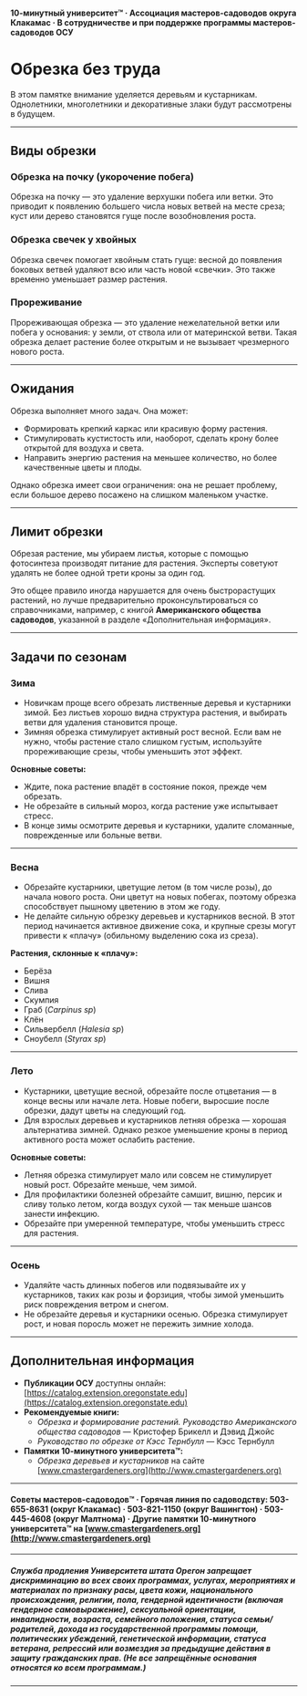 #### 10-минутный университет™ · Ассоциация мастеров-садоводов округа Клакамас · В сотрудничестве и при поддержке программы мастеров-садоводов ОСУ

# Обрезка без труда

В этом памятке внимание уделяется деревьям и кустарникам. Однолетники, многолетники и декоративные злаки будут рассмотрены в будущем.

---

## Виды обрезки

### Обрезка на почку (укорочение побега)

Обрезка на почку — это удаление верхушки побега или ветки. Это приводит к появлению большего числа новых ветвей на месте среза; куст или дерево становятся гуще после возобновления роста.

### Обрезка свечек у хвойных

Обрезка свечек помогает хвойным стать гуще: весной до появления боковых ветвей удаляют всю или часть новой «свечки». Это также временно уменьшает размер растения.

### Прореживание

Прореживающая обрезка — это удаление нежелательной ветки или побега у основания: у земли, от ствола или от материнской ветви. Такая обрезка делает растение более открытым и не вызывает чрезмерного нового роста.

---

## Ожидания

Обрезка выполняет много задач. Она может:

- Формировать крепкий каркас или красивую форму растения.
- Стимулировать кустистость или, наоборот, сделать крону более открытой для воздуха и света.
- Направить энергию растения на меньшее количество, но более качественные цветы и плоды.

Однако обрезка имеет свои ограничения: она не решает проблему, если большое дерево посажено на слишком маленьком участке.

---

## Лимит обрезки

Обрезая растение, мы убираем листья, которые с помощью фотосинтеза производят питание для растения. Эксперты советуют удалять не более одной трети кроны за один год.

Это общее правило иногда нарушается для очень быстрорастущих растений, но лучше предварительно проконсультироваться со справочниками, например, с книгой **Американского общества садоводов**, указанной в разделе «Дополнительная информация».

---

## Задачи по сезонам

### Зима

- Новичкам проще всего обрезать лиственные деревья и кустарники зимой. Без листьев хорошо видна структура растения, и выбирать ветви для удаления становится проще.
- Зимняя обрезка стимулирует активный рост весной. Если вам не нужно, чтобы растение стало слишком густым, используйте прореживающие срезы, чтобы уменьшить этот эффект.

**Основные советы:**

- Ждите, пока растение впадёт в состояние покоя, прежде чем обрезать.
- Не обрезайте в сильный мороз, когда растение уже испытывает стресс.
- В конце зимы осмотрите деревья и кустарники, удалите сломанные, поврежденные или больные ветви.

---

### Весна

- Обрезайте кустарники, цветущие летом (в том числе розы), до начала нового роста. Они цветут на новых побегах, поэтому обрезка способствует пышному цветению в этом же году.
- Не делайте сильную обрезку деревьев и кустарников весной. В этот период начинается активное движение сока, и крупные срезы могут привести к «плачу» (обильному выделению сока из среза).

**Растения, склонные к «плачу»:**

- Берёза
- Вишня
- Слива
- Скумпия
- Граб (*Carpinus sp*)
- Клён
- Сильвербелл (*Halesia sp*)
- Сноубелл (*Styrax sp*)

---

### Лето

- Кустарники, цветущие весной, обрезайте после отцветания — в конце весны или начале лета. Новые побеги, выросшие после обрезки, дадут цветы на следующий год.
- Для взрослых деревьев и кустарников летняя обрезка — хорошая альтернатива зимней. Однако резкое уменьшение кроны в период активного роста может ослабить растение.

**Основные советы:**

- Летняя обрезка стимулирует мало или совсем не стимулирует новый рост. Обрезайте меньше, чем зимой.
- Для профилактики болезней обрезайте самшит, вишню, персик и сливу только летом, когда воздух сухой — так меньше шансов занести инфекцию.
- Обрезайте при умеренной температуре, чтобы уменьшить стресс для растения.

---

### Осень

- Удаляйте часть длинных побегов или подвязывайте их у кустарников, таких как розы и форзиция, чтобы зимой уменьшить риск повреждения ветром и снегом.
- Не обрезайте деревья и кустарники осенью. Обрезка стимулирует рост, и новая поросль может не пережить зимние холода.

---

## Дополнительная информация

- **Публикации ОСУ** доступны онлайн: [https://catalog.extension.oregonstate.edu](https://catalog.extension.oregonstate.edu)
- **Рекомендуемые книги:**
  - *Обрезка и формирование растений. Руководство Американского общества садоводов* — Кристофер Брикелл и Дэвид Джойс
  - *Руководство по обрезке от Кэсс Тернбулл* — Кэсс Тернбулл
- **Памятки 10-минутного университета™:**
  - *Обрезка деревьев и кустарников* на сайте [www.cmastergardeners.org](http://www.cmastergardeners.org)

---

#### Советы мастеров-садоводов™ · Горячая линия по садоводству: 503-655-8631 (округ Клакамас) · 503-821-1150 (округ Вашингтон) · 503-445-4608 (округ Малтнома) · Другие памятки 10-минутного университета™ на [www.cmastergardeners.org](http://www.cmastergardeners.org)

---

##### Служба продления Университета штата Орегон запрещает дискриминацию во всех своих программах, услугах, мероприятиях и материалах по признаку расы, цвета кожи, национального происхождения, религии, пола, гендерной идентичности (включая гендерное самовыражение), сексуальной ориентации, инвалидности, возраста, семейного положения, статуса семьи/родителей, дохода из государственной программы помощи, политических убеждений, генетической информации, статуса ветерана, репрессий или возмездия за предыдущие действия в защиту гражданских прав. (Не все запрещённые основания относятся ко всем программам.)
---